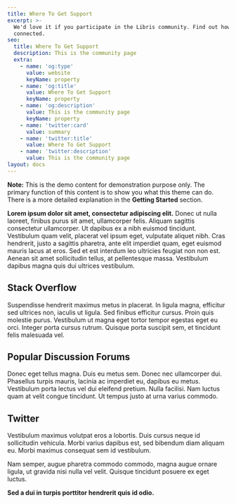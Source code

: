 ```yaml
---
title: Where To Get Support
excerpt: >-
  We'd love it if you participate in the Libris community. Find out how to get
  connected.
seo:
  title: Where To Get Support
  description: This is the community page
  extra:
    - name: 'og:type'
      value: website
      keyName: property
    - name: 'og:title'
      value: Where To Get Support
      keyName: property
    - name: 'og:description'
      value: This is the community page
      keyName: property
    - name: 'twitter:card'
      value: summary
    - name: 'twitter:title'
      value: Where To Get Support
    - name: 'twitter:description'
      value: This is the community page
layout: docs
---
```


<div class="note">
  <strong>Note:</strong> 
  This is the demo content for demonstration purpose only. The primary function of this content is to show you what this theme can do. There is a more detailed explanation in the <strong>Getting Started</strong> section.
</div>

**Lorem ipsum dolor sit amet, consectetur adipiscing elit.** Donec ut nulla laoreet, finibus purus sit amet, ullamcorper felis. Aliquam sagittis consectetur ullamcorper. Ut dapibus ex a nibh euismod tincidunt. Vestibulum quam velit, placerat vel ipsum eget, vulputate aliquet nibh. Cras hendrerit, justo a sagittis pharetra, ante elit imperdiet quam, eget euismod mauris lacus at eros. Sed et est interdum leo ultricies feugiat non non est. Aenean sit amet sollicitudin tellus, at pellentesque massa. Vestibulum dapibus magna quis dui ultrices vestibulum.

## Stack Overflow

Suspendisse hendrerit maximus metus in placerat. In ligula magna, efficitur sed ultrices non, iaculis ut ligula. Sed finibus efficitur cursus. Proin quis molestie purus. Vestibulum ut magna eget tortor tempor egestas eget eu orci. Integer porta cursus rutrum. Quisque porta suscipit sem, et tincidunt felis malesuada vel. 

## Popular Discussion Forums

Donec eget tellus magna. Duis eu metus sem. Donec nec ullamcorper dui. Phasellus turpis mauris, lacinia ac imperdiet eu, dapibus eu metus. Vestibulum porta lectus vel dui eleifend pretium. Nulla facilisi. Nam luctus quam at velit congue tincidunt. Ut tempus justo at urna varius commodo.

## Twitter

Vestibulum maximus volutpat eros a lobortis. Duis cursus neque id sollicitudin vehicula. Morbi varius dapibus est, sed bibendum diam aliquam eu. Morbi maximus consequat sem id vestibulum.

Nam semper, augue pharetra commodo commodo, magna augue ornare ligula, ut gravida nisi nulla vel velit. Quisque tincidunt posuere ex eget luctus.

**Sed a dui in turpis porttitor hendrerit quis id odio.**
